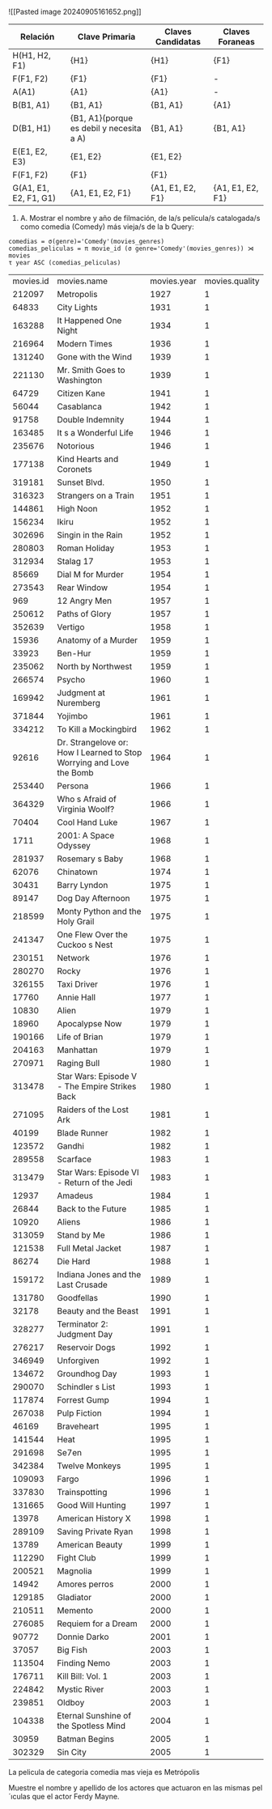 ![[Pasted image 20240905161652.png]]


| Relación              | Clave Primaria                           | Claves Candidatas | Claves Foraneas  |
| --------------------- | ---------------------------------------- | ----------------- | ---------------- |
| H(H1, H2, F1)         | {H1}                                     | {H1}              | {F1}             |
| F(F1, F2)             | {F1}                                     | {F1}              | -                |
| A(A1)                 | {A1}                                     | {A1}              | -                |
| B(B1, A1)             | {B1, A1}                                 | {B1, A1}          | {A1}             |
| D(B1, H1)             | {B1, A1}(porque es debil y necesita a A) | {B1, A1}          | {B1, A1}         |
| E(E1, E2, E3)         | {E1, E2}                                 | {E1, E2}          |                  |
| F(F1, F2)             | {F1}                                     | {F1}              |                  |
| G(A1, E1, E2, F1, G1) | {A1, E1, E2, F1}                         | {A1, E1, E2, F1}  | {A1, E1, E2, F1} |


1. A.  Mostrar el nombre y año de filmación, de la/s película/s catalogada/s como comedia (Comedy) más vieja/s de la b
Query:
```
comedias = σ(genre)='Comedy'(movies_genres)
comedias_peliculas = π movie_id (σ genre='Comedy'(movies_genres)) ⋊ movies
τ year ASC (comedias_peliculas)
```

|           |                                                                      |             |                |
| --------- | -------------------------------------------------------------------- | ----------- | -------------- |
| movies.id | movies.name                                                          | movies.year | movies.quality |
| 212097    | Metropolis                                                           | 1927        | 1              |
| 64833     | City Lights                                                          | 1931        | 1              |
| 163288    | It Happened One Night                                                | 1934        | 1              |
| 216964    | Modern Times                                                         | 1936        | 1              |
| 131240    | Gone with the Wind                                                   | 1939        | 1              |
| 221130    | Mr. Smith Goes to Washington                                         | 1939        | 1              |
| 64729     | Citizen Kane                                                         | 1941        | 1              |
| 56044     | Casablanca                                                           | 1942        | 1              |
| 91758     | Double Indemnity                                                     | 1944        | 1              |
| 163485    | It s a Wonderful Life                                                | 1946        | 1              |
| 235676    | Notorious                                                            | 1946        | 1              |
| 177138    | Kind Hearts and Coronets                                             | 1949        | 1              |
| 319181    | Sunset Blvd.                                                         | 1950        | 1              |
| 316323    | Strangers on a Train                                                 | 1951        | 1              |
| 144861    | High Noon                                                            | 1952        | 1              |
| 156234    | Ikiru                                                                | 1952        | 1              |
| 302696    | Singin in the Rain                                                   | 1952        | 1              |
| 280803    | Roman Holiday                                                        | 1953        | 1              |
| 312934    | Stalag 17                                                            | 1953        | 1              |
| 85669     | Dial M for Murder                                                    | 1954        | 1              |
| 273543    | Rear Window                                                          | 1954        | 1              |
| 969       | 12 Angry Men                                                         | 1957        | 1              |
| 250612    | Paths of Glory                                                       | 1957        | 1              |
| 352639    | Vertigo                                                              | 1958        | 1              |
| 15936     | Anatomy of a Murder                                                  | 1959        | 1              |
| 33923     | Ben-Hur                                                              | 1959        | 1              |
| 235062    | North by Northwest                                                   | 1959        | 1              |
| 266574    | Psycho                                                               | 1960        | 1              |
| 169942    | Judgment at Nuremberg                                                | 1961        | 1              |
| 371844    | Yojimbo                                                              | 1961        | 1              |
| 334212    | To Kill a Mockingbird                                                | 1962        | 1              |
| 92616     | Dr. Strangelove or: How I Learned to Stop Worrying and Love the Bomb | 1964        | 1              |
| 253440    | Persona                                                              | 1966        | 1              |
| 364329    | Who s Afraid of Virginia Woolf?                                      | 1966        | 1              |
| 70404     | Cool Hand Luke                                                       | 1967        | 1              |
| 1711      | 2001: A Space Odyssey                                                | 1968        | 1              |
| 281937    | Rosemary s Baby                                                      | 1968        | 1              |
| 62076     | Chinatown                                                            | 1974        | 1              |
| 30431     | Barry Lyndon                                                         | 1975        | 1              |
| 89147     | Dog Day Afternoon                                                    | 1975        | 1              |
| 218599    | Monty Python and the Holy Grail                                      | 1975        | 1              |
| 241347    | One Flew Over the Cuckoo s Nest                                      | 1975        | 1              |
| 230151    | Network                                                              | 1976        | 1              |
| 280270    | Rocky                                                                | 1976        | 1              |
| 326155    | Taxi Driver                                                          | 1976        | 1              |
| 17760     | Annie Hall                                                           | 1977        | 1              |
| 10830     | Alien                                                                | 1979        | 1              |
| 18960     | Apocalypse Now                                                       | 1979        | 1              |
| 190166    | Life of Brian                                                        | 1979        | 1              |
| 204163    | Manhattan                                                            | 1979        | 1              |
| 270971    | Raging Bull                                                          | 1980        | 1              |
| 313478    | Star Wars: Episode V - The Empire Strikes Back                       | 1980        | 1              |
| 271095    | Raiders of the Lost Ark                                              | 1981        | 1              |
| 40199     | Blade Runner                                                         | 1982        | 1              |
| 123572    | Gandhi                                                               | 1982        | 1              |
| 289558    | Scarface                                                             | 1983        | 1              |
| 313479    | Star Wars: Episode VI - Return of the Jedi                           | 1983        | 1              |
| 12937     | Amadeus                                                              | 1984        | 1              |
| 26844     | Back to the Future                                                   | 1985        | 1              |
| 10920     | Aliens                                                               | 1986        | 1              |
| 313059    | Stand by Me                                                          | 1986        | 1              |
| 121538    | Full Metal Jacket                                                    | 1987        | 1              |
| 86274     | Die Hard                                                             | 1988        | 1              |
| 159172    | Indiana Jones and the Last Crusade                                   | 1989        | 1              |
| 131780    | Goodfellas                                                           | 1990        | 1              |
| 32178     | Beauty and the Beast                                                 | 1991        | 1              |
| 328277    | Terminator 2: Judgment Day                                           | 1991        | 1              |
| 276217    | Reservoir Dogs                                                       | 1992        | 1              |
| 346949    | Unforgiven                                                           | 1992        | 1              |
| 134672    | Groundhog Day                                                        | 1993        | 1              |
| 290070    | Schindler s List                                                     | 1993        | 1              |
| 117874    | Forrest Gump                                                         | 1994        | 1              |
| 267038    | Pulp Fiction                                                         | 1994        | 1              |
| 46169     | Braveheart                                                           | 1995        | 1              |
| 141544    | Heat                                                                 | 1995        | 1              |
| 291698    | Se7en                                                                | 1995        | 1              |
| 342384    | Twelve Monkeys                                                       | 1995        | 1              |
| 109093    | Fargo                                                                | 1996        | 1              |
| 337830    | Trainspotting                                                        | 1996        | 1              |
| 131665    | Good Will Hunting                                                    | 1997        | 1              |
| 13978     | American History X                                                   | 1998        | 1              |
| 289109    | Saving Private Ryan                                                  | 1998        | 1              |
| 13789     | American Beauty                                                      | 1999        | 1              |
| 112290    | Fight Club                                                           | 1999        | 1              |
| 200521    | Magnolia                                                             | 1999        | 1              |
| 14942     | Amores perros                                                        | 2000        | 1              |
| 129185    | Gladiator                                                            | 2000        | 1              |
| 210511    | Memento                                                              | 2000        | 1              |
| 276085    | Requiem for a Dream                                                  | 2000        | 1              |
| 90772     | Donnie Darko                                                         | 2001        | 1              |
| 37057     | Big Fish                                                             | 2003        | 1              |
| 113504    | Finding Nemo                                                         | 2003        | 1              |
| 176711    | Kill Bill: Vol. 1                                                    | 2003        | 1              |
| 224842    | Mystic River                                                         | 2003        | 1              |
| 239851    | Oldboy                                                               | 2003        | 1              |
| 104338    | Eternal Sunshine of the Spotless Mind                                | 2004        | 1              |
| 30959     | Batman Begins                                                        | 2005        | 1              |
| 302329    | Sin City                                                             | 2005        | 1              |
La pelicula de categoria comedia mas vieja es Metrópolis

Muestre el nombre y apellido de los actores que actuaron en las mismas pel´ıculas que el actor Ferdy Mayne.